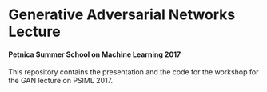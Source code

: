 # Generative Adversarial Networks Lecture

#### Petnica Summer School on Machine Learning 2017

This repository contains the presentation and the code for the workshop for the GAN lecture on PSIML 2017.




